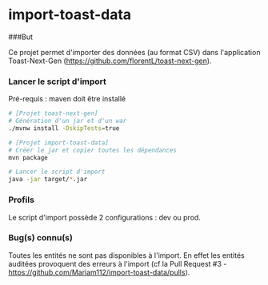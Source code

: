 # import-toast-data

###But

Ce projet permet d'importer des données (au format CSV) dans l'application Toast-Next-Gen (https://github.com/florentL/toast-next-gen).

### Lancer le script d'import

Pré-requis : maven doit être installé

 ```bash
 # [Projet toast-next-gen]
 # Génération d'un jar et d'un war
 ./mvnw install -DskipTests=true
 
# [Projet import-toast-data]
# Créer le jar et copier toutes les dépendances
mvn package
 
# Lancer le script d'import
java -jar target/*.jar
 ```

### Profils

Le script d'import possède 2 configurations : dev ou prod.

### Bug(s) connu(s)

Toutes les entités ne sont pas disponibles à l'import. En effet les entités auditées provoquent des erreurs à l'import (cf la Pull Request #3 - https://github.com/Mariam112/import-toast-data/pulls).

